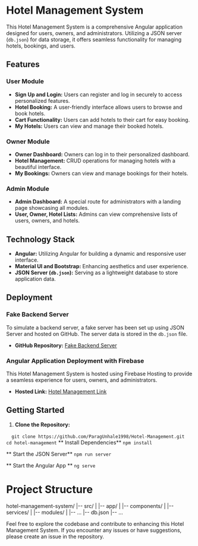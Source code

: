 # Hotel Management System

This Hotel Management System is a comprehensive Angular application designed for users, owners, and administrators. Utilizing a JSON server (`db.json`) for data storage, it offers seamless functionality for managing hotels, bookings, and users.

## Features

### User Module

- **Sign Up and Login:** Users can register and log in securely to access personalized features.
- **Hotel Booking:** A user-friendly interface allows users to browse and book hotels.
- **Cart Functionality:** Users can add hotels to their cart for easy booking.
- **My Hotels:** Users can view and manage their booked hotels.

### Owner Module

- **Owner Dashboard:** Owners can log in to their personalized dashboard.
- **Hotel Management:** CRUD operations for managing hotels with a beautiful interface.
- **My Bookings:** Owners can view and manage bookings for their hotels.

### Admin Module

- **Admin Dashboard:** A special route for administrators with a landing page showcasing all modules.
- **User, Owner, Hotel Lists:** Admins can view comprehensive lists of users, owners, and hotels.

## Technology Stack

- **Angular:** Utilizing Angular for building a dynamic and responsive user interface.
- **Material UI and Bootstrap:** Enhancing aesthetics and user experience.
- **JSON Server (`db.json`):** Serving as a lightweight database to store application data.

## Deployment

### Fake Backend Server

To simulate a backend server, a fake server has been set up using JSON Server and hosted on GitHub. The server data is stored in the `db.json` file.

- **GitHub Repository:** [Fake Backend Server](https://github.com/ParagUnhale1998/Hotel-Management-Data-Api.git)

### Angular Application Deployment with Firebase

This Hotel Management System is hosted using Firebase Hosting to provide a seamless experience for users, owners, and administrators.

- **Hosted Link:** [Hotel Management Link](https://hotel-management-88cb3.web.app/user)

## Getting Started

1. **Clone the Repository:**

 ```  git clone https://github.com/ParagUnhale1998/Hotel-Management.git```
  ``` cd hotel-management```
** Install Dependencies**
```npm install```

** Start the JSON Server**
```npm run server```

** Start the Angular App **
```ng serve```

# Project Structure

hotel-management-system/
|-- src/
|   |-- app/
|       |-- components/
|       |-- services/
|       |-- modules/
|       |-- ...
|-- db.json
|-- ...

Feel free to explore the codebase and contribute to enhancing this Hotel Management System. If you encounter any issues or have suggestions, please create an issue in the repository.


